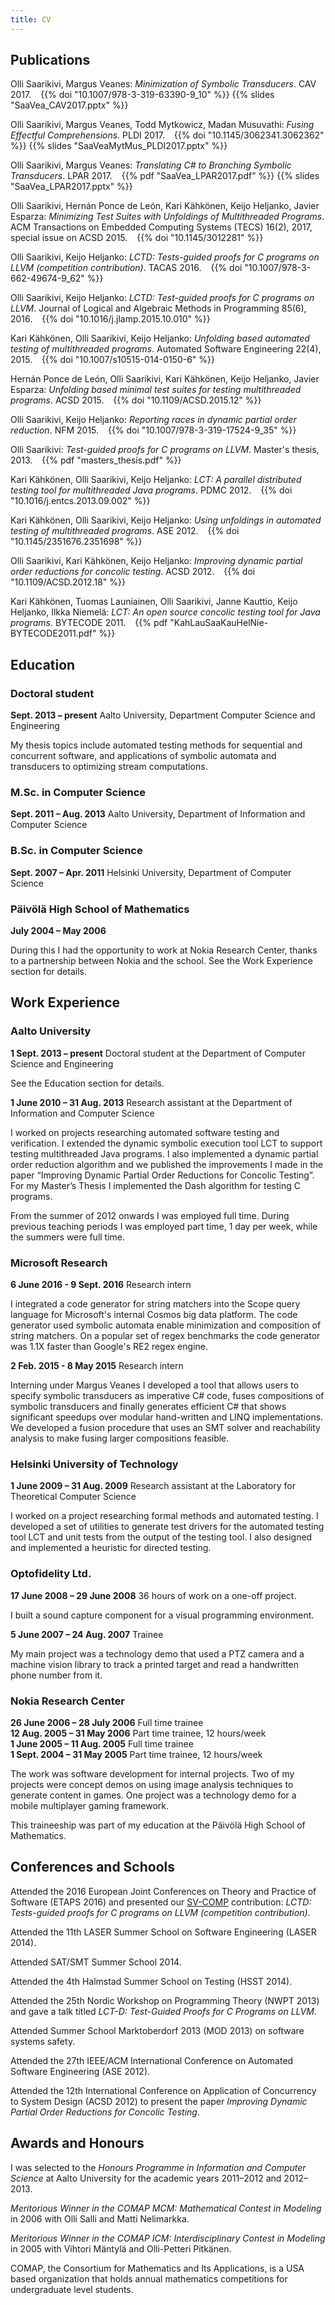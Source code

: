 ```yaml
---
title: CV
---
```


## Publications

Olli Saarikivi, Margus Veanes:
*Minimization of Symbolic Transducers*.
CAV 2017.
&ensp;
{{% doi "10.1007/978-3-319-63390-9_10" %}}
{{% slides "SaaVea_CAV2017.pptx" %}}

Olli Saarikivi, Margus Veanes, Todd Mytkowicz, Madan Musuvathi:
*Fusing Effectful Comprehensions*.
PLDI 2017.
&ensp;
{{% doi "10.1145/3062341.3062362" %}}
{{% slides "SaaVeaMytMus_PLDI2017.pptx" %}}

Olli Saarikivi, Margus Veanes:
*Translating C# to Branching Symbolic Transducers*.
LPAR 2017.
&ensp;
{{% pdf "SaaVea_LPAR2017.pdf" %}}
{{% slides "SaaVea_LPAR2017.pptx" %}}

Olli Saarikivi, Hernán Ponce de León, Kari Kähkönen, Keijo Heljanko, Javier Esparza:
*Minimizing Test Suites with Unfoldings of Multithreaded Programs*.
ACM Transactions on Embedded Computing Systems (TECS) 16(2), 2017, special issue on ACSD 2015.
&ensp;
{{% doi "10.1145/3012281" %}}

Olli Saarikivi, Keijo Heljanko:
*LCTD: Tests-guided proofs for C programs on LLVM (competition contribution)*.
TACAS 2016.
&ensp;
{{% doi "10.1007/978-3-662-49674-9_62" %}}

Olli Saarikivi, Keijo Heljanko:
*LCTD: Test-guided proofs for C programs on LLVM*.
Journal of Logical and Algebraic Methods in Programming 85(6), 2016.
&ensp;
{{% doi "10.1016/j.jlamp.2015.10.010" %}}

Kari Kähkönen, Olli Saarikivi, Keijo Heljanko:
*Unfolding based automated testing of multithreaded programs*.
Automated Software Engineering 22(4), 2015.
&ensp;
{{% doi "10.1007/s10515-014-0150-6" %}}

Hernán Ponce de León, Olli Saarikivi, Kari Kähkönen, Keijo Heljanko, Javier Esparza:
*Unfolding based minimal test suites for testing multithreaded programs*.
ACSD 2015.
&ensp;
{{% doi "10.1109/ACSD.2015.12" %}}

Olli Saarikivi, Keijo Heljanko:
*Reporting races in dynamic partial order reduction*.
NFM 2015.
&ensp;
{{% doi "10.1007/978-3-319-17524-9_35" %}}

Olli Saarikivi:
*Test-guided proofs for C programs on LLVM*.
Master's thesis, 2013.
&ensp;
{{% pdf "masters_thesis.pdf" %}}

Kari Kähkönen, Olli Saarikivi, Keijo Heljanko:
*LCT: A parallel distributed testing tool for multithreaded Java programs*.
PDMC 2012.
&ensp;
{{% doi "10.1016/j.entcs.2013.09.002" %}}

Kari Kähkönen, Olli Saarikivi, Keijo Heljanko:
*Using unfoldings in automated testing of multithreaded programs*.
ASE 2012.
&ensp;
{{% doi "10.1145/2351676.2351698" %}}

Olli Saarikivi, Kari Kähkönen, Keijo Heljanko:
*Improving dynamic partial order reductions for concolic testing*.
ACSD 2012.
&ensp;
{{% doi "10.1109/ACSD.2012.18" %}}

Kari Kähkönen, Tuomas Launiainen, Olli Saarikivi, Janne Kauttio, Keijo Heljanko, Ilkka Niemelä:
*LCT: An open source concolic testing tool for Java programs*.
BYTECODE 2011.
&ensp;
{{% pdf "KahLauSaaKauHelNie-BYTECODE2011.pdf" %}}

## Education

### Doctoral student
**Sept. 2013 – present** Aalto University, Department Computer Science and Engineering

My thesis topics include automated testing methods for sequential and concurrent
software, and applications of symbolic automata and transducers to optimizing
stream computations.

### M.Sc. in Computer Science
**Sept. 2011 – Aug. 2013** Aalto University, Department of Information and Computer Science

### B.Sc. in Computer Science
**Sept. 2007 – Apr. 2011** Helsinki University, Department of Computer Science

### Päivölä High School of Mathematics
**July 2004 – May 2006**

During this I had the opportunity to work at Nokia Research Center,
thanks to a partnership between Nokia and the school. See the Work
Experience section for details.

## Work Experience

### Aalto University
**1 Sept. 2013 – present** Doctoral student at the Department of Computer
Science and Engineering

See the Education section for details.

**1 June 2010 – 31 Aug. 2013** Research assistant at the Department of
Information and Computer Science

I worked on projects researching automated software testing
and verification. I extended the dynamic symbolic execution tool LCT to
support testing multithreaded Java programs. I also implemented a
dynamic partial order reduction algorithm and we published the
improvements I made in the paper “Improving Dynamic Partial Order
Reductions for Concolic Testing”. For my Master’s Thesis I implemented
the Dash algorithm for testing C programs.

From the summer of 2012 onwards I was employed full time. During previous
teaching periods I was employed part time, 1 day per week, while
the summers were full time.

### Microsoft Research

**6 June 2016 - 9 Sept. 2016** Research intern

I integrated a code generator for string matchers into the Scope query language
for Microsoft's internal Cosmos big data platform. The code generator used
symbolic automata enable minimization and composition of string matchers. On a
popular set of regex benchmarks the code generator was 1.1X faster than Google's
RE2 regex engine.

**2 Feb. 2015 - 8 May 2015** Research intern

Interning under Margus Veanes I developed a tool that allows users to specify
symbolic transducers as imperative C# code, fuses compositions of symbolic
transducers and finally generates efficient C# that shows significant speedups
over modular hand-written and LINQ implementations. We developed a fusion
procedure that uses an SMT solver and reachability analysis to make fusing
larger compositions feasible.

### Helsinki University of Technology
**1 June 2009 – 31 Aug. 2009** Research assistant at the Laboratory for
Theoretical Computer Science

I worked on a project researching formal methods and automated testing.
I developed a set of utilities to generate test drivers for the
automated testing tool LCT and unit tests from the output of the testing
tool. I also designed and implemented a heuristic for directed testing.

### Optofidelity Ltd.

**17 June 2008 – 29 June 2008** 36 hours of work on a one-off project.

I built a sound capture component for a visual programming environment.

**5 June 2007 – 24 Aug. 2007** Trainee

My main project was a technology demo that used a PTZ camera and a
machine vision library to track a printed target and read a handwritten
phone number from it.

### Nokia Research Center

**26 June 2006 – 28 July 2006** Full time trainee  
**12 Aug. 2005 – 31 May 2006** Part time trainee, 12 hours/week  
**1 June 2005 – 11 Aug. 2005** Full time trainee  
**1 Sept. 2004 – 31 May 2005** Part time trainee, 12 hours/week  

The work was software development for internal projects. Two of my
projects were concept demos on using image analysis techniques to
generate content in games. One project was a technology demo for a
mobile multiplayer gaming framework.

This traineeship was part of my education at the Päivölä High School of
Mathematics.

## Conferences and Schools

Attended the 2016 European Joint Conferences on Theory and Practice of Software
(ETAPS 2016) and presented our [SV-COMP](https://sv-comp.sosy-lab.org/)
contribution: *LCTD: Tests-guided proofs for C programs on LLVM (competition
contribution)*.

Attended the 11th LASER Summer School on Software Engineering (LASER 2014).

Attended SAT/SMT Summer School 2014.

Attended the 4th Halmstad Summer School on Testing (HSST 2014).

Attended the 25th Nordic Workshop on Programming Theory (NWPT 2013) and
gave a talk titled *LCT-D: Test-Guided Proofs for C Programs on LLVM*.

Attended Summer School Marktoberdorf 2013 (MOD 2013) on software systems
safety.

Attended the 27th IEEE/ACM International Conference on Automated
Software Engineering (ASE 2012).

Attended the 12th International Conference on Application of Concurrency
to System Design (ACSD 2012) to present the paper *Improving Dynamic
Partial Order Reductions for Concolic Testing*.

## Awards and Honours

I was selected to the *Honours Programme in Information and Computer
Science* at Aalto University for the academic years 2011–2012 and
2012–2013.

*Meritorious Winner in the COMAP MCM: Mathematical Contest in
Modeling* in 2006 with Olli Salli and Matti Nelimarkka.

*Meritorious Winner in the COMAP ICM: Interdisciplinary Contest in
Modeling* in 2005 with Vihtori Mäntylä and Olli-Petteri Pitkänen.

COMAP, the Consortium for Mathematics and Its Applications, is a USA
based organization that holds annual mathematics competitions for
undergraduate level students.
